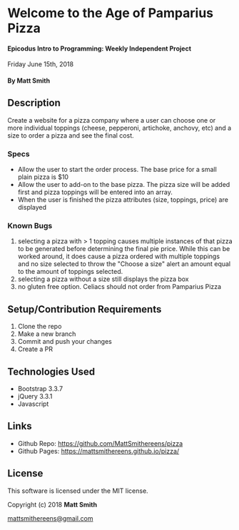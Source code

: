 # Welcome to the Age of Pamparius Pizza

#### Epicodus Intro to Programming: Weekly Independent Project
Friday June 15th, 2018

#### By Matt Smith

## Description
Create a website for a pizza company where a user can choose one or more individual toppings (cheese, pepperoni, artichoke, anchovy, etc) and a size to order a pizza and see the final cost.

### Specs
* Allow the user to start the order process.  The base price for a small plain pizza is $10
* Allow the user to add-on to the base pizza.  The pizza size will be added first and pizza toppings will be entered into an array.
* When the user is finished the pizza attributes (size, toppings, price) are displayed


### Known Bugs

1. selecting a pizza with > 1 topping causes multiple instances of that pizza to be generated before determining the final pie price.  While this can be worked around, it does cause a pizza ordered with multiple toppings and no size selected to throw the "Choose a size" alert an amount equal to the amount of toppings selected.
1. selecting a pizza without a size still displays the pizza box
1. no gluten free option.  Celiacs should not order from Pamparius Pizza

## Setup/Contribution Requirements

1. Clone the repo
1. Make a new branch
1. Commit and push your changes
1. Create a PR

## Technologies Used

* Bootstrap 3.3.7
* jQuery 3.3.1
* Javascript

## Links

* Github Repo: https://github.com/MattSmithereens/pizza
* Github Pages: https://mattsmithereens.github.io/pizza/

## License

This software is licensed under the MIT license.

Copyright (c) 2018 **Matt Smith**

mattsmithereens@gmail.com
